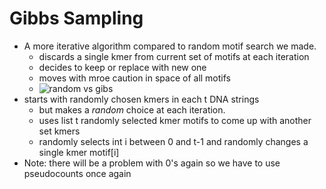 # Gibbs Sampling
- A more iterative algorithm compared to random motif search we made.
    - discards a single kmer from current set of motifs at each iteration 
    - decides to keep or replace with new one
    - moves with mroe caution in space of all motifs
    - ![random vs gibs](http://bioinformaticsalgorithms.com/images/Motifs/randomized_vs_gibbs.png "from stepik.org gibs vs random")
- starts with randomly chosen kmers in each t DNA strings
    - but makes a *random* choice at each iteration.
    - uses list t randomly selected kmer motifs to come up with another set kmers
    - randomly selects int i between 0 and t-1 and randomly changes a single kmer motif[i]
- Note: there will be a problem with 0's again so we have to use pseudocounts once again
